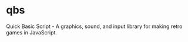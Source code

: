 # qbs

Quick Basic Script - A graphics, sound, and input library for making retro games in JavaScript.